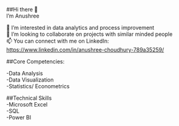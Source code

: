 ##Hi there 👋  
I’m Anushree  

👀 I’m interested in data analytics and process improvement  
💞️ I’m looking to collaborate on projects with similar minded people  
📫 You can connect with me on LinkedIn: https://www.linkedin.com/in/anushree-choudhury-789a35259/  

##Core Competencies:  

-Data Analysis  
-Data Visualization  
-Statistics/ Econometrics  

##Technical Skills  
-Microsoft Excel  
-SQL  
-Power BI  


